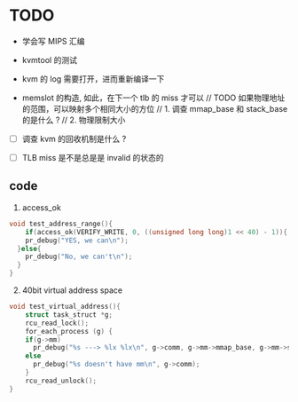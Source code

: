 # TODO

- 学会写 MIPS 汇编
- kvmtool 的测试
- kvm 的 log 需要打开，进而重新编译一下


- memslot 的构造, 如此，在下一个 tlb 的 miss 才可以
// TODO 如果物理地址的范围，可以映射多个相同大小的方位
// 1. 调查 mmap_base 和 stack_base 的是什么 ?
// 2. 物理限制大小

- [ ] 调查 kvm 的回收机制是什么 ?

- [ ] TLB miss 是不是总是是 invalid 的状态的

## code

1. access_ok
```c
void test_address_range(){
	if(access_ok(VERIFY_WRITE, 0, ((unsigned long long)1 << 40) - 1)){
    pr_debug("YES, we can\n");
  }else{
    pr_debug("No, we can't\n");
  }
}
```

2. 40bit virtual address space
```c
void test_virtual_address(){
	struct task_struct *g;
	rcu_read_lock();
	for_each_process (g) { 
    if(g->mm)
      pr_debug("%s ---> %lx %lx\n", g->comm, g->mm->mmap_base, g->mm->start_stack);
    else 
      pr_debug("%s doesn't have mm\n", g->comm);
	}
	rcu_read_unlock();
}
```
